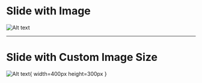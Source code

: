 # Slide with Image

![Alt text](path/to/image.jpg)

---

# Slide with Custom Image Size

![Alt text](path/to/image.jpg){ width=400px height=300px }